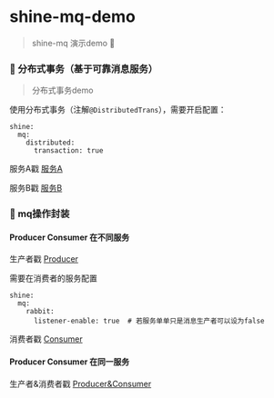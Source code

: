# shine-mq-demo 

> shine-mq 演示demo 🎥

### 🎈 分布式事务（基于可靠消息服务）

> 分布式事务demo

使用分布式事务（注解``@DistributedTrans``），需要开启配置：

```
shine:
  mq:
    distributed:
      transaction: true
```

服务A戳 [服务A](https://github.com/7le/shine-mq-demo/tree/master/distributed-transaction)

服务B戳 [服务B](https://github.com/7le/shine-mq-demo/tree/master/distributed-transaction-consumer)

### 🎐 mq操作封装

#### Producer Consumer 在不同服务

生产者戳 [Producer](https://github.com/7le/shine-mq-demo/tree/master/msg-encapsulate-1)

需要在消费者的服务配置
```
shine:
  mq:
    rabbit:
      listener-enable: true  # 若服务单单只是消息生产者可以设为false
```
消费者戳 [Consumer](https://github.com/7le/shine-mq-demo/tree/master/msg-encapsulate-2)

#### Producer Consumer 在同一服务

生产者&消费者戳 [Producer&Consumer](https://github.com/7le/shine-mq-demo/tree/master/msg-encapsulate)

